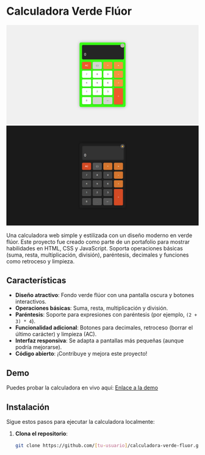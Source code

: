 # Calculadora Verde Flúor

![Calculadora Blanco](screenshot1.png) ![Calculadora negro](screenshot2.png) <!-- Si tienes una captura de pantalla, súbela al repositorio y actualiza esta línea -->

Una calculadora web simple y estilizada con un diseño moderno en verde flúor. Este proyecto fue creado como parte de un portafolio para mostrar habilidades en HTML, CSS y JavaScript. Soporta operaciones básicas (suma, resta, multiplicación, división), paréntesis, decimales y funciones como retroceso y limpieza.

## Características

- **Diseño atractivo**: Fondo verde flúor con una pantalla oscura y botones interactivos.
- **Operaciones básicas**: Suma, resta, multiplicación y división.
- **Paréntesis**: Soporte para expresiones con paréntesis (por ejemplo, `(2 + 3) * 4`).
- **Funcionalidad adicional**: Botones para decimales, retroceso (borrar el último carácter) y limpieza (AC).
- **Interfaz responsiva**: Se adapta a pantallas más pequeñas (aunque podría mejorarse).
- **Código abierto**: ¡Contribuye y mejora este proyecto!

## Demo

Puedes probar la calculadora en vivo aquí: [Enlace a la demo](#) <!-- Si subes la calculadora a GitHub Pages o a otro hosting, actualiza este enlace -->

## Instalación

Sigue estos pasos para ejecutar la calculadora localmente:

1. **Clona el repositorio**:
   ```bash
   git clone https://github.com/[tu-usuario]/calculadora-verde-fluor.git
